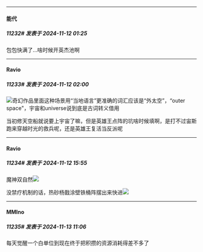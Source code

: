 ﻿
*****

####  能代  
##### 11232#       发表于 2024-11-12 01:25

包包快满了...啥时候开英杰池啊


*****

####  Ravio  
##### 11233#       发表于 2024-11-12 02:00

<img src="https://static.saraba1st.com/image/smiley/face2017/037.png" referrerpolicy="no-referrer">奇幻作品里面这种场景用“当地语言”更准确的词汇应该是“外太空”，“outer space"，宇宙和universe说到底是古词转义借用

当初修天空船就说要上宇宙了嘛，但是英雄王点阵的坑啥时候填啊，是打不过宙斯跑来穿越时光的救兵呢，还是英雄王复活当反派呢


*****

####  Ravio  
##### 11234#       发表于 2024-11-12 15:55

魔神双自然<img src="https://static.saraba1st.com/image/smiley/face2017/067.png" referrerpolicy="no-referrer">

没禁疗机制的话，热砂杨戬涂壁铁桶阵摆出来快进<img src="https://static.saraba1st.com/image/smiley/face2017/268.gif" referrerpolicy="no-referrer">


*****

####  MMIno  
##### 11235#       发表于 2024-11-13 11:06

每天觉醒一个白单位到现在终于把积攒的资源消耗得差不多了

